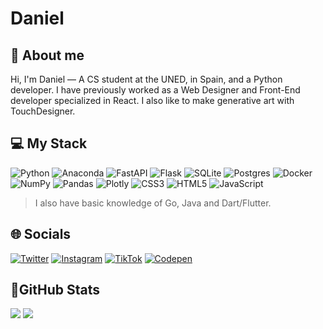# Daniel

## 👋 About me
Hi, I'm Daniel — A CS student at the UNED, in Spain, and a Python developer. I have previously worked as a Web Designer and Front-End developer specialized in React. I also like to make generative art with TouchDesigner.

## 💻 My Stack
![Python](https://img.shields.io/badge/python-3670A0?style=for-the-badge&logo=python&logoColor=ffdd54)
![Anaconda](https://img.shields.io/badge/Anaconda-%2344A833.svg?style=for-the-badge&logo=anaconda&logoColor=white)
![FastAPI](https://img.shields.io/badge/FastAPI-005571?style=for-the-badge&logo=fastapi)
![Flask](https://img.shields.io/badge/flask-%23000.svg?style=for-the-badge&logo=flask&logoColor=white)
![SQLite](https://img.shields.io/badge/sqlite-%2307405e.svg?style=for-the-badge&logo=sqlite&logoColor=white)
![Postgres](https://img.shields.io/badge/postgres-%23316192.svg?style=for-the-badge&logo=postgresql&logoColor=white)
![Docker](https://img.shields.io/badge/docker-%230db7ed.svg?style=for-the-badge&logo=docker&logoColor=white)
![NumPy](https://img.shields.io/badge/numpy-%23013243.svg?style=for-the-badge&logo=numpy&logoColor=white)
![Pandas](https://img.shields.io/badge/pandas-%23150458.svg?style=for-the-badge&logo=pandas&logoColor=white)
![Plotly](https://img.shields.io/badge/Plotly-%233F4F75.svg?style=for-the-badge&logo=plotly&logoColor=white)
![CSS3](https://img.shields.io/badge/css3-%231572B6.svg?style=for-the-badge&logo=css3&logoColor=white)
![HTML5](https://img.shields.io/badge/html5-%23E34F26.svg?style=for-the-badge&logo=html5&logoColor=white)
![JavaScript](https://img.shields.io/badge/javascript-%23323330.svg?style=for-the-badge&logo=javascript&logoColor=%23F7DF1E)

> I also have basic knowledge of Go, Java and Dart/Flutter.

## 🌐 Socials
[![Twitter](https://img.shields.io/badge/Twitter-%231DA1F2.svg?logo=Twitter&logoColor=white)](https://twitter.com/daniarlert) 
[![Instagram](https://img.shields.io/badge/Instagram-%23E4405F.svg?logo=Instagram&logoColor=white)](https://instagram.com/daniarlert)
[![TikTok](https://img.shields.io/badge/TikTok-%23000000.svg?logo=TikTok&logoColor=white)](https://tiktok.com/@arlertdaniel)
[![Codepen](https://img.shields.io/badge/Codepen-%23000.svg?logo=Codepen&logoColor=white)](https://codepen.io/danielarlert)

## 🐙GitHub Stats
![](https://github-readme-stats.vercel.app/api/top-langs/?username=daniarlert&theme=default&hide_border=true&include_all_commits=false&count_private=false&layout=compact)
![](https://github-readme-stats.vercel.app/api?username=daniarlert&theme=default&hide_border=true&include_all_commits=false&count_private=false)